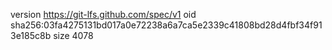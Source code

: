 version https://git-lfs.github.com/spec/v1
oid sha256:03fa4275131bd017a0e72238a6a7ca5e2339c41808bd28d4fbf34f913e185c8b
size 4078
